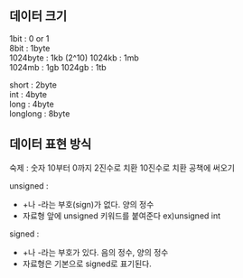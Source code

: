 ## 데이터 크기

1bit : 0 or 1  
8bit : 1byte  
1024byte : 1kb (2^10) 
1024kb : 1mb  
1024mb : 1gb
1024gb : 1tb

short : 2byte  
int : 4byte  
long : 4byte  
longlong : 8byte

## 데이터 표현 방식

숙제 : 숫자 10부터 0까지 2진수로 치환 10진수로 치환 공책에 써오기

unsigned :
- +나 -라는 부호(sign)가 없다. 양의 정수
- 자료형 앞에 unsigned 키워드를 붙여준다 ex)unsigned int

signed :
- +나 -라는 부호가 있다. 음의 정수, 양의 정수
- 자료형은 기본으로 signed로 표기된다.

